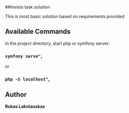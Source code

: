##Invisio task solution

This is most basic solution based on requirements provided

## Available Commands

In the project directory, start php or symfony server:

### `symfony serve"`,
or
### `php -S localhost"`,

## Author

**Rokas Lakstauskas**